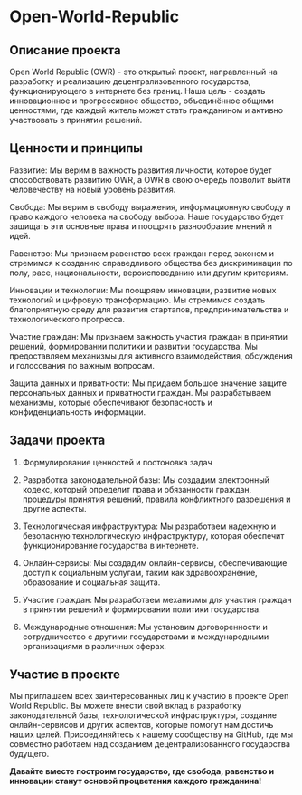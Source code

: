 # Open-World-Republic

## Описание проекта

Open World Republic (OWR) - это открытый проект, направленный на разработку и реализацию децентрализованного государства, функционирующего в интернете без границ. Наша цель - создать инновационное и прогрессивное общество, объединённое общими ценностями, где каждый житель может стать гражданином и активно участвовать в принятии решений.

## Ценности и принципы

Развитие: Мы верим в важность развития личности, которое будет способствовать развитию OWR, а OWR в свою очередь позволит выйти человечеству на новый уровень развития.  

Свобода: Мы верим в свободу выражения, информационную свободу и право каждого человека на свободу выбора. Наше государство будет защищать эти основные права и поощрять разнообразие мнений и идей.

Равенство: Мы признаем равенство всех граждан перед законом и стремимся к созданию справедливого общества без дискриминации по полу, расе, национальности, вероисповеданию или другим критериям.

Инновации и технологии: Мы поощряем инновации, развитие новых технологий и цифровую трансформацию. Мы стремимся создать благоприятную среду для развития стартапов, предпринимательства и технологического прогресса.

Участие граждан: Мы признаем важность участия граждан в принятии решений, формировании политики и развитии государства. Мы предоставляем механизмы для активного взаимодействия, обсуждения и голосования по важным вопросам.

Защита данных и приватности: Мы придаем большое значение защите персональных данных и приватности граждан. Мы разрабатываем механизмы, которые обеспечивают безопасность и конфиденциальность информации.

## Задачи проекта

1. Формулирование ценностей и постоновка задач

2. Разработка законодательной базы: Мы создадим электронный кодекс, который определит права и обязанности граждан, процедуры принятия решений, правила конфликтного разрешения и другие аспекты.

3. Технологическая инфраструктура: Мы разработаем надежную и безопасную технологическую инфраструктуру, которая обеспечит функционирование государства в интернете.

4. Онлайн-сервисы: Мы создадим онлайн-сервисы, обеспечивающие доступ к социальным услугам, таким как здравоохранение, образование и социальная защита.

5. Участие граждан: Мы разработаем механизмы для участия граждан в принятии решений и формировании политики государства.

6. Международные отношения: Мы установим договоренности и сотрудничество с другими государствами и международными организациями в различных сферах.

## Участие в проекте

Мы приглашаем всех заинтересованных лиц к участию в проекте Open World Republic. Вы можете внести свой вклад в разработку законодательной базы, технологической инфраструктуры, создание онлайн-сервисов и других аспектов, которые помогут нам достичь наших целей. Присоединяйтесь к нашему сообществу на GitHub, где мы совместно работаем над созданием децентрализованного государства будущего.

**Давайте вместе построим государство, где свобода, равенство и инновации станут основой процветания каждого гражданина!**
